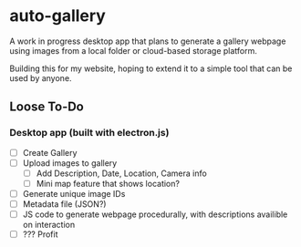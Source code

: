 # auto-gallery
 
A work in progress desktop app that plans to generate a gallery webpage using images from a local folder or cloud-based storage platform.

Building this for my website, hoping to extend it to a simple tool that can be used by anyone.

## Loose To-Do

### Desktop app (built with electron.js)
- [ ] Create Gallery
- [ ] Upload images to gallery
   - [ ] Add Description, Date, Location, Camera info
   - [ ] Mini map feature that shows location?
- [ ] Generate unique image IDs
- [ ] Metadata file (JSON?)
- [ ] JS code to generate webpage procedurally, with descriptions availible on interaction
- [ ] ??? Profit
